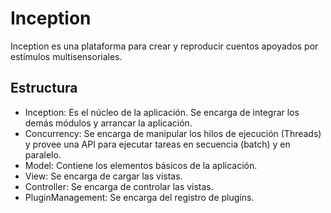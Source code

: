 # Inception

Inception es una plataforma para crear y reproducir cuentos apoyados por estímulos multisensoriales.

## Estructura

* Inception: Es el núcleo de la aplicación. Se encarga de integrar los demás módulos y arrancar la aplicación.
* Concurrency: Se encarga de manipular los hilos de ejecución (Threads) y provee una API para ejecutar tareas en secuencia (batch) y en paralelo.
* Model: Contiene los elementos básicos de la aplicación.
* View: Se encarga de cargar las vistas.
* Controller: Se encarga de controlar las vistas.
* PluginManagement: Se encarga del registro de plugins.